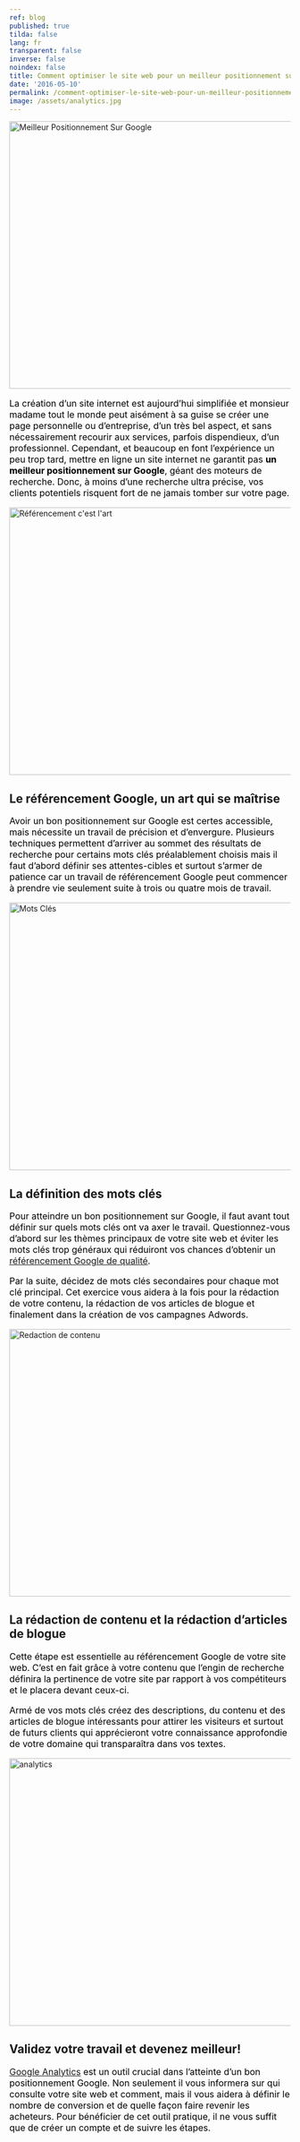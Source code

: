 ```yaml
---
ref: blog
published: true
tilda: false
lang: fr
transparent: false
inverse: false
noindex: false
title: Comment optimiser le site web pour un meilleur positionnement sur Google
date: '2016-05-10'
permalink: /comment-optimiser-le-site-web-pour-un-meilleur-positionnement-sur-google/
image: /assets/analytics.jpg
---
```


<img class="aligncenter" src="https://ttbagroup.com/wp-content/uploads/2016/05/meilleur-positionnement-sur-google.jpg" alt="Meilleur Positionnement Sur Google" width="638" height="478" />
<p class="s1" style="font-size: 12pt; color: #000000;">La création d’un site internet est aujourd’hui simplifiée et monsieur madame tout le monde peut aisément à sa guise se créer une page personnelle ou d’entreprise, d’un très bel aspect, et sans nécessairement recourir aux services, parfois dispendieux, d’un professionnel. Cependant, et beaucoup en font l’expérience un peu trop tard, mettre en ligne un site internet ne garantit pas <strong>un meilleur positionnement sur Google</strong>, géant des moteurs de recherche. Donc, à moins d’une recherche ultra précise, vos clients potentiels risquent fort de ne jamais tomber sur votre page.</p>
<img class="aligncenter wp-image-2452" src="https://ttbagroup.com/wp-content/uploads/2016/05/Referencement-est-art.jpg" alt="Référencement c'est l'art" width="638" height="478" />
<h2>Le référencement Google, un art qui se maîtrise</h2>
<p class="s1" style="font-size: 12pt; color: #000000;">Avoir un bon positionnement sur Google est certes accessible, mais nécessite un travail de précision et d’envergure. Plusieurs techniques permettent d’arriver au sommet des résultats de recherche pour certains mots clés préalablement choisis mais il faut d’abord définir ses attentes-cibles et surtout s’armer de patience car un travail de référencement Google peut commencer à prendre vie seulement suite à trois ou quatre mois de travail.</p>
<img class="aligncenter wp-image-2454" src="https://ttbagroup.com/wp-content/uploads/2016/05/mots-cles.jpg" alt="Mots Clés" width="638" height="478" />
<h2>La définition des mots clés</h2>
<p class="s1" style="font-size: 12pt; color: #000000;">Pour atteindre un bon positionnement sur Google, il faut avant tout définir sur quels mots clés ont va axer le travail. Questionnez-vous d’abord sur les thèmes principaux de votre site web et éviter les mots clés trop généraux qui réduiront vos chances d’obtenir un <a href="http://cursus.edu/article/26812/positionner-son-site-dans-qualite-grace/#.VzScasc44so" target="_blank" rel="nofollow">référencement Google de qualité</a>.</p>
<p class="s1" style="font-size: 12pt; color: #000000;">Par la suite, décidez de mots clés secondaires pour chaque mot clé principal. Cet exercice vous aidera à la fois pour la rédaction de votre contenu, la rédaction de vos articles de blogue et finalement dans la création de vos campagnes Adwords.</p>
<img class="aligncenter" src="https://ttbagroup.com/wp-content/uploads/2016/05/redaction-de-contenu.jpg" alt="Redaction de contenu" width="638" height="478" />
<h2>La rédaction de contenu et la rédaction d’articles de blogue</h2>
<p class="s1" style="font-size: 12pt; color: #000000;">Cette étape est essentielle au référencement Google de votre site web. C’est en fait grâce à votre contenu que l’engin de recherche définira la pertinence de votre site par rapport à vos compétiteurs et le placera devant ceux-ci.</p>
<p class="s1" style="font-size: 12pt; color: #000000;">Armé de vos mots clés créez des descriptions, du contenu et des articles de blogue intéressants pour attirer les visiteurs et surtout de futurs clients qui apprécieront votre connaissance approfondie de votre domaine qui transparaîtra dans vos textes.</p>
<img class="aligncenter" src="https://ttbagroup.com/wp-content/uploads/2016/05/analytics.jpg" alt="analytics" width="638" height="478" />
<h2>Validez votre travail et devenez meilleur!</h2>
<p class="s1" style="font-size: 12pt; color: #000000;"><a href="http://analytics.google.com" target="_blank" rel="nofollow">Google Analytics</a> est un outil crucial dans l’atteinte d’un bon positionnement Google. Non seulement il vous informera sur qui consulte votre site web et comment, mais il vous aidera à définir le nombre de conversion et de quelle façon faire revenir les acheteurs. Pour bénéficier de cet outil pratique, il ne vous suffit que de créer un compte et de suivre les étapes.</p>
